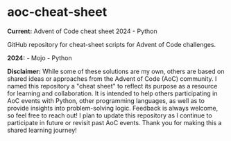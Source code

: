 # aoc-cheat-sheet  
**Current:** Advent of Code cheat sheet 2024 - Python

GitHub repository for cheat-sheet scripts for Advent of Code challenges.

**2024:** - Mojo - Python 

**Disclaimer:** While some of these solutions are my own, others are based on shared ideas or approaches from the Advent of Code (AoC) community. I named this repository a "cheat sheet" to reflect its purpose as a resource for learning and collaboration. It is intended to help others participating in AoC events with Python, other programming languages, as well as to provide insights into problem-solving logic. Feedback is always welcome, so feel free to reach out! I plan to update this repository as I continue to participate in future or revisit past AoC events. Thank you for making this a shared learning journey!
